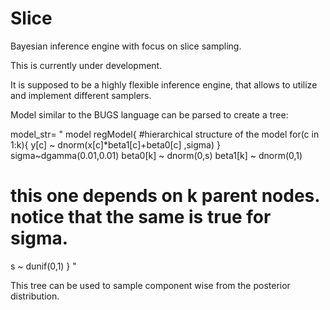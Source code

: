 # Slice
Bayesian inference engine with focus on slice sampling.



This is currently under development.

It is supposed to be a highly flexible inference engine, that allows to utilize and implement different samplers.




Model similar to the BUGS language can be parsed to create a tree:

model_str= "
model regModel{
  #hierarchical structure of the model
  for(c in 1:k){
    y[c] ~ dnorm(x[c]*beta1[c]+beta0[c] ,sigma)
  }
  sigma~dgamma(0.01,0.01)
  beta0[k] ~ dnorm(0,s)
  beta1[k] ~ dnorm(0,1)
  # this one depends on k parent nodes. notice that the same is true for sigma.
  s ~ dunif(0,1)
}
"

This tree can be used to sample component wise from the posterior distribution.

